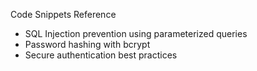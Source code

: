 Code Snippets Reference

- SQL Injection prevention using parameterized queries
- Password hashing with bcrypt
- Secure authentication best practices
